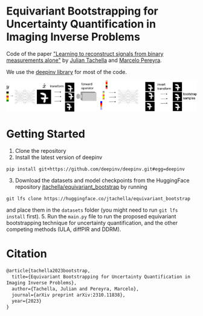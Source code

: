 # Equivariant Bootstrapping for Uncertainty Quantification in Imaging Inverse Problems

Code of the paper
["Learning to reconstruct signals from binary measurements alone"](https://arxiv.org/abs/2303.08691) by [Julian Tachella](https://tachella.github.io/)
and [Marcelo Pereyra](https://www.macs.hw.ac.uk/~mp71/about.html).

We use the [deepinv library](https://deepinv.github.io/deepinv/)
for most of the code.

![image info](./bootstrap_schematic.png)

# Getting Started
1. Clone the repository
2. Install the latest version of deepinv
```
pip install git+https://github.com/deepinv/deepinv.git#egg=deepinv
```
3. Download the datasets and model checkpoints from the HuggingFace repository 
[jtachella/equivariant_bootstrap](https://huggingface.co/jtachella/equivariant_bootstrap) by running
```
git lfs clone https://huggingface.co/jtachella/equivariant_bootstrap
```
and  place them in the `datasets` folder (you might need to run `git lfs install` first).
5. Run the `main.py` file to run the proposed equivariant bootstrapping technique for uncertainty quantification, and
the other competing methods (ULA, diffPIR and DDRM).


# Citation
```
@article{tachella2023bootstrap,
  title={Equivariant Bootstrapping for Uncertainty Quantification in Imaging Inverse Problems},
  author={Tachella, Julian and Pereyra, Marcelo},
  journal={arXiv preprint arXiv:2310.11838},
  year={2023}
}
```